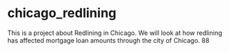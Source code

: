 # chicago_redlining

This is a project about Redlining in Chicago. We will look at how redlining has affected mortgage loan amounts through the city of Chicago. 88

